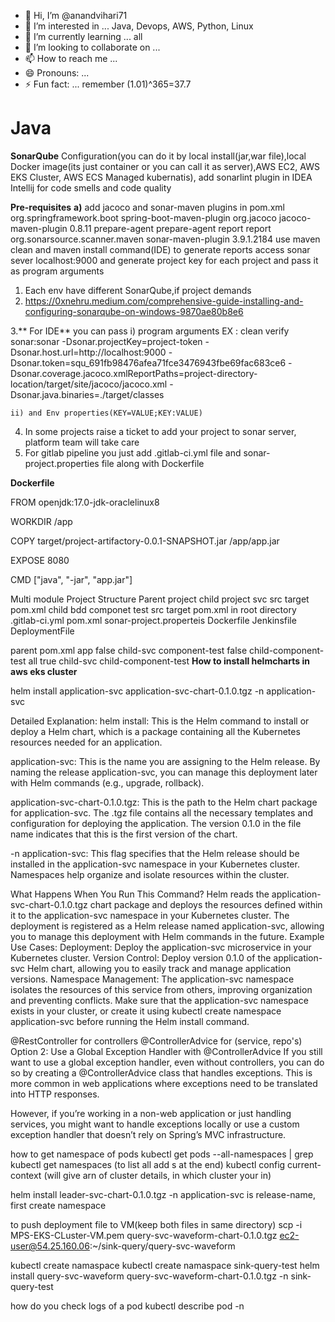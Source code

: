 - 👋 Hi, I’m @anandvihari71
- 👀 I’m interested in ... Java, Devops, AWS, Python, Linux
- 🌱 I’m currently learning ... all
- 💞️ I’m looking to collaborate on ...
- 📫 How to reach me ...
- 😄 Pronouns: ...
- ⚡ Fun fact: ... remember (1.01)^365=37.7

<!--- 
anandvihari71/anandvihari71 is a ✨ special ✨ repository because its `README.md` (this file) appears on your GitHub profile.
You can click the Preview link to take a look at your changes.
--->

Java
========
**SonarQube** Configuration(you can do it by local install(jar,war file),local Docker image(its just container or you can call it as server),AWS EC2, AWS EKS Cluster, AWS ECS Managed kubernatis), add sonarlint plugin in IDEA Intellij for code smells and code quality

**Pre-requisites**
**a)** add jacoco and sonar-maven plugins in pom.xml
<build>
		<plugins>
			<plugin>
				<groupId>org.springframework.boot</groupId>
				<artifactId>spring-boot-maven-plugin</artifactId>
			</plugin>
			<plugin>
				<groupId>org.jacoco</groupId>
				<artifactId>jacoco-maven-plugin</artifactId>
				<version>0.8.11</version>
				<executions>
					<execution>
						<id>prepare-agent</id>
						<goals>
							<goal>prepare-agent</goal>
						</goals>
					</execution>
					<execution>
						<id>report</id>
						<goals>
							<goal>report</goal>
						</goals>
					</execution>
				</executions>
			</plugin>
			<plugin>
				<groupId>org.sonarsource.scanner.maven</groupId>
				<artifactId>sonar-maven-plugin</artifactId>
				<version>3.9.1.2184</version>
			</plugin>
		</plugins>
	</build>
 use maven clean and maven install command(IDE) to generate reports
access sonar sever localhost:9000 and generate project key for each project and pass it as program arguments
1. Each env have different SonarQube,if project demands
2. https://0xnehru.medium.com/comprehensive-guide-installing-and-configuring-sonarqube-on-windows-9870ae80b8e6

3.** For IDE** you can pass 
    i) program arguments EX : 
    clean verify sonar:sonar -Dsonar.projectKey=project-token -Dsonar.host.url=http://localhost:9000 -        
    Dsonar.token=squ_691fb98476afea71fce3476943fbe69fac683ce6 -Dsonar.coverage.jacoco.xmlReportPaths=project-directory-location/target/site/jacoco/jacoco.xml -Dsonar.java.binaries=./target/classes

    ii) and Env properties(KEY=VALUE;KEY:VALUE)

4. In some projects raise a ticket to add your project to sonar server, platform team will take care
5. For gitlab pipeline you just add .gitlab-ci.yml file and sonar-project.properties file along with Dockerfile

**Dockerfile**

FROM openjdk:17.0-jdk-oraclelinux8

WORKDIR /app

COPY target/project-artifactory-0.0.1-SNAPSHOT.jar /app/app.jar

EXPOSE 8080

CMD ["java", "-jar", "app.jar"]


Multi module Project Structure
Parent project
 child project svc
	src
	target
	pom.xml
 child bdd componet test
	src
	target
	pom.xml
in root directory
.gitlab-ci.yml
pom.xml
sonar-project.properteis
Dockerfile
Jenkinsfile
DeploymentFile


parent pom.xml
<profiles>
    <profile>
      <id>app</id>
      <activation>
        <activeByDefault>false</activeByDefault>
      </activation>
      <modules>
        <module>child-svc</module>
      </modules>
    </profile>
    <profile>
      <id>component-test</id>
      <activation>
        <activeByDefault>false</activeByDefault>
      </activation>
      <modules>
        <module>child-component-test</module>
      </modules>
    </profile>
    <profile>
      <id>all</id>
      <activation>
        <activeByDefault>true</activeByDefault>
      </activation>
      <modules>
        <module>child-svc</module>
        <module>child-component-test</module>
      </modules>
    </profile>
  </profiles>
**How to install helmcharts in aws eks cluster**

helm install application-svc application-svc-chart-0.1.0.tgz -n application-svc

Detailed Explanation:
helm install: This is the Helm command to install or deploy a Helm chart, which is a package containing all the Kubernetes resources needed for an application.

application-svc: This is the name you are assigning to the Helm release. By naming the release application-svc, you can manage this deployment later with Helm commands (e.g., upgrade, rollback).

application-svc-chart-0.1.0.tgz: This is the path to the Helm chart package for application-svc. The .tgz file contains all the necessary templates and configuration for deploying the application. The version 0.1.0 in the file name indicates that this is the first version of the chart.

-n application-svc: This flag specifies that the Helm release should be installed in the application-svc namespace in your Kubernetes cluster. Namespaces help organize and isolate resources within the cluster.

What Happens When You Run This Command?
Helm reads the application-svc-chart-0.1.0.tgz chart package and deploys the resources defined within it to the application-svc namespace in your Kubernetes cluster.
The deployment is registered as a Helm release named application-svc, allowing you to manage this deployment with Helm commands in the future.
Example Use Cases:
Deployment: Deploy the application-svc microservice in your Kubernetes cluster.
Version Control: Deploy version 0.1.0 of the application-svc Helm chart, allowing you to easily track and manage application versions.
Namespace Management: The application-svc namespace isolates the resources of this service from others, improving organization and preventing conflicts.
Make sure that the application-svc namespace exists in your cluster, or create it using kubectl create namespace application-svc before running the Helm install command.




@RestController for controllers @ControllerAdvice for (service, repo's)
Option 2: Use a Global Exception Handler with @ControllerAdvice
If you still want to use a global exception handler, even without controllers, you can do so by creating a @ControllerAdvice class that handles exceptions. This is more common in web applications where exceptions need to be translated into HTTP responses.

However, if you’re working in a non-web application or just handling services, you might want to handle exceptions locally or use a custom exception handler that doesn’t rely on Spring’s MVC infrastructure.

how to get namespace of pods
kubectl get pods --all-namespaces | grep <pod-name>
kubectl get namespaces   (to list all add s at the end)
kubectl config current-context       (will give arn of cluster details, in which cluster your in)

helm install <release-name> leader-svc-chart-0.1.0.tgz -n <namespace-name>
application-svc is release-name, first create  namespace

to push deployment file to VM(keep both files in same directory)
scp -i MPS-EKS-CLuster-VM.pem query-svc-waveform-chart-0.1.0.tgz ec2-user@54.25.160.06:~/sink-query/query-svc-waveform

kubectl create namaspace <namespacename>
kubectl create namaspace sink-query-test
helm install query-svc-waveform query-svc-waveform-chart-0.1.0.tgz -n sink-query-test

how do you check logs of a pod
kubectl describe pod <pod-name> -n <namespace-name>
